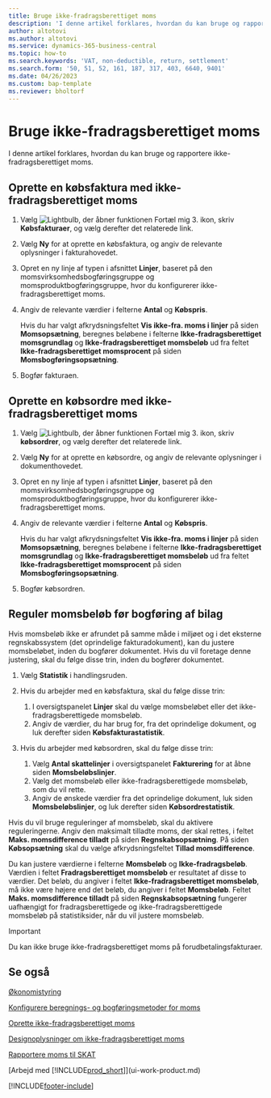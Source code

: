 ```yaml
---
title: Bruge ikke-fradragsberettiget moms
description: 'I denne artikel forklares, hvordan du kan bruge og rapportere ikke-fradragsberettiget moms.'
author: altotovi
ms.author: altotovi
ms.service: dynamics-365-business-central
ms.topic: how-to
ms.search.keywords: 'VAT, non-deductible, return, settlement'
ms.search.form: '50, 51, 52, 161, 187, 317, 403, 6640, 9401'
ms.date: 04/26/2023
ms.custom: bap-template
ms.reviewer: bholtorf
---
```


# Bruge ikke-fradragsberettiget moms

I denne artikel forklares, hvordan du kan bruge og rapportere ikke-fradragsberettiget moms.

## Oprette en købsfaktura med ikke-fradragsberettiget moms

1. Vælg ![Lightbulb, der åbner funktionen Fortæl mig 3.](media/ui-search/search_small.png "Fortæl mig, hvad du vil foretage dig") ikon, skriv **Købsfakturaer**, og vælg derefter det relaterede link.
2. Vælg **Ny** for at oprette en købsfaktura, og angiv de relevante oplysninger i fakturahovedet.
3. Opret en ny linje af typen i afsnittet **Linjer**, baseret på den momsvirksomhedsbogføringsgruppe og momsproduktbogføringsgruppe, hvor du konfigurerer ikke-fradragsberettiget moms.
4. Angiv de relevante værdier i felterne **Antal** og **Købspris**.

    Hvis du har valgt afkrydsningsfeltet **Vis ikke-fra. moms i linjer** på siden **Momsopsætning**, beregnes beløbene i felterne **Ikke-fradragsberettiget momsgrundlag** og  **Ikke-fradragsberettiget momsbeløb** ud fra feltet **Ikke-fradragsberettiget momsprocent** på siden **Momsbogføringsopsætning**.

5. Bogfør fakturaen.

## Oprette en købsordre med ikke-fradragsberettiget moms

1. Vælg ![Lightbulb, der åbner funktionen Fortæl mig 3.](media/ui-search/search_small.png "Fortæl mig, hvad du vil foretage dig") ikon, skriv **købsordrer**, og vælg derefter det relaterede link.
2. Vælg **Ny** for at oprette en købsordre, og angiv de relevante oplysninger i dokumenthovedet.
3. Opret en ny linje af typen i afsnittet **Linjer**, baseret på den momsvirksomhedsbogføringsgruppe og momsproduktbogføringsgruppe, hvor du konfigurerer ikke-fradragsberettiget moms.
4. Angiv de relevante værdier i felterne **Antal** og **Købspris**.

    Hvis du har valgt afkrydsningsfeltet **Vis ikke-fra. moms i linjer** på siden **Momsopsætning**, beregnes beløbene i felterne **Ikke-fradragsberettiget momsgrundlag** og  **Ikke-fradragsberettiget momsbeløb** ud fra feltet **Ikke-fradragsberettiget momsprocent** på siden **Momsbogføringsopsætning**.

5. Bogfør købsordren.

## Reguler momsbeløb før bogføring af bilag

Hvis momsbeløb ikke er afrundet på samme måde i miljøet og i det eksterne regnskabssystem (det oprindelige fakturadokument), kan du justere momsbeløbet, inden du bogfører dokumentet. Hvis du vil foretage denne justering, skal du følge disse trin, inden du bogfører dokumentet.

1. Vælg **Statistik** i handlingsruden.
2. Hvis du arbejder med en købsfaktura, skal du følge disse trin:

    1. I oversigtspanelet **Linjer** skal du vælge momsbeløbet eller det ikke-fradragsberettigede momsbeløb.
    2. Angiv de værdier, du har brug for, fra det oprindelige dokument, og luk derefter siden **Købsfakturastatistik**.

3.  Hvis du arbejder med købsordren, skal du følge disse trin:

    1. Vælg **Antal skattelinjer** i oversigtspanelet **Fakturering** for at åbne siden **Momsbeløbslinjer**.
    2. Vælg det momsbeløb eller ikke-fradragsberettigede momsbeløb, som du vil rette.
    3. Angiv de ønskede værdier fra det oprindelige dokument, luk siden **Momsbeløbslinjer**, og luk derefter siden **Købsordrestatistik**.

Hvis du vil bruge reguleringer af momsbeløb, skal du aktivere reguleringerne. Angiv den maksimalt tilladte moms, der skal rettes, i feltet **Maks. momsdifference tilladt** på siden **Regnskabsopsætning**. På siden **Købsopsætning** skal du vælge afkrydsningsfeltet **Tillad momsdifference**.

Du kan justere værdierne i felterne **Momsbeløb** og **Ikke-fradragsbeløb**. Værdien i feltet **Fradragsberettiget momsbeløb** er resultatet af disse to værdier. Det beløb, du angiver i feltet **Ikke-fradragsberettiget momsbeløb**, må ikke være højere end det beløb, du angiver i feltet **Momsbeløb**. Feltet **Maks. momsdifference tilladt** på siden **Regnskabsopsætning** fungerer uafhængigt for fradragsberettigede og ikke-fradragsberettigede momsbeløb på statistiksider, når du vil justere momsbeløb.

> [!IMPORTANT]
> Du kan ikke bruge ikke-fradragsberettiget moms på forudbetalingsfakturaer.

## Se også

[Økonomistyring](finance.md)

[Konfigurere beregnings- og bogføringsmetoder for moms](finance-setup-vat.md)  

[Oprette ikke-fradragsberettiget moms](finance-setup-nondeductible-vat.md)

[Designoplysninger om ikke-fradragsberettiget moms](design-details-nondeductible-vat.md)

[Rapportere moms til SKAT](finance-how-report-vat.md)

[Arbejd med [!INCLUDE[prod_short](includes/prod_short.md)]](ui-work-product.md)

[!INCLUDE[footer-include](includes/footer-banner.md)]

